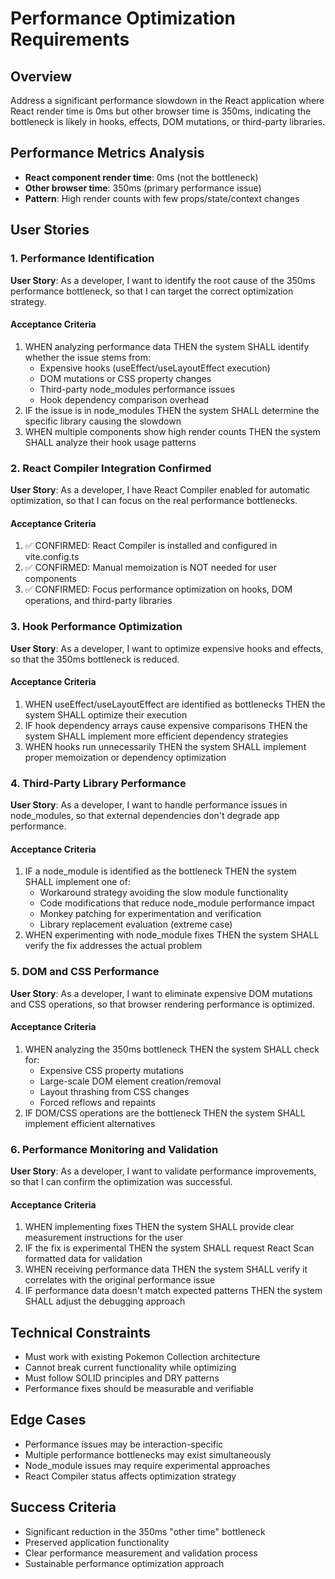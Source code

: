 # Performance Optimization Requirements

## Overview

Address a significant performance slowdown in the React application where React render time is 0ms but other browser
time is 350ms, indicating the bottleneck is likely in hooks, effects, DOM mutations, or third-party libraries.

## Performance Metrics Analysis

- **React component render time**: 0ms (not the bottleneck)
- **Other browser time**: 350ms (primary performance issue)
- **Pattern**: High render counts with few props/state/context changes

## User Stories

### 1. Performance Identification

**User Story**: As a developer, I want to identify the root cause of the 350ms performance bottleneck, so that I can
target the correct optimization strategy.

#### Acceptance Criteria

1. WHEN analyzing performance data THEN the system SHALL identify whether the issue stems from:
    - Expensive hooks (useEffect/useLayoutEffect execution)
    - DOM mutations or CSS property changes
    - Third-party node_modules performance issues
    - Hook dependency comparison overhead
2. IF the issue is in node_modules THEN the system SHALL determine the specific library causing the slowdown
3. WHEN multiple components show high render counts THEN the system SHALL analyze their hook usage patterns

### 2. React Compiler Integration Confirmed

**User Story**: As a developer, I have React Compiler enabled for automatic optimization, so that I can focus on the
real performance bottlenecks.

#### Acceptance Criteria

1. ✅ CONFIRMED: React Compiler is installed and configured in vite.config.ts
2. ✅ CONFIRMED: Manual memoization is NOT needed for user components
3. ✅ CONFIRMED: Focus performance optimization on hooks, DOM operations, and third-party libraries

### 3. Hook Performance Optimization

**User Story**: As a developer, I want to optimize expensive hooks and effects, so that the 350ms bottleneck is reduced.

#### Acceptance Criteria

1. WHEN useEffect/useLayoutEffect are identified as bottlenecks THEN the system SHALL optimize their execution
2. IF hook dependency arrays cause expensive comparisons THEN the system SHALL implement more efficient dependency
   strategies
3. WHEN hooks run unnecessarily THEN the system SHALL implement proper memoization or dependency optimization

### 4. Third-Party Library Performance

**User Story**: As a developer, I want to handle performance issues in node_modules, so that external dependencies don't
degrade app performance.

#### Acceptance Criteria

1. IF a node_module is identified as the bottleneck THEN the system SHALL implement one of:
    - Workaround strategy avoiding the slow module functionality
    - Code modifications that reduce node_module performance impact
    - Monkey patching for experimentation and verification
    - Library replacement evaluation (extreme case)
2. WHEN experimenting with node_module fixes THEN the system SHALL verify the fix addresses the actual problem

### 5. DOM and CSS Performance

**User Story**: As a developer, I want to eliminate expensive DOM mutations and CSS operations, so that browser
rendering performance is optimized.

#### Acceptance Criteria

1. WHEN analyzing the 350ms bottleneck THEN the system SHALL check for:
    - Expensive CSS property mutations
    - Large-scale DOM element creation/removal
    - Layout thrashing from CSS changes
    - Forced reflows and repaints
2. IF DOM/CSS operations are the bottleneck THEN the system SHALL implement efficient alternatives

### 6. Performance Monitoring and Validation

**User Story**: As a developer, I want to validate performance improvements, so that I can confirm the optimization was
successful.

#### Acceptance Criteria

1. WHEN implementing fixes THEN the system SHALL provide clear measurement instructions for the user
2. IF the fix is experimental THEN the system SHALL request React Scan formatted data for validation
3. WHEN receiving performance data THEN the system SHALL verify it correlates with the original performance issue
4. IF performance data doesn't match expected patterns THEN the system SHALL adjust the debugging approach

## Technical Constraints

- Must work with existing Pokemon Collection architecture
- Cannot break current functionality while optimizing
- Must follow SOLID principles and DRY patterns
- Performance fixes should be measurable and verifiable

## Edge Cases

- Performance issues may be interaction-specific
- Multiple performance bottlenecks may exist simultaneously
- Node_module issues may require experimental approaches
- React Compiler status affects optimization strategy

## Success Criteria

- Significant reduction in the 350ms "other time" bottleneck
- Preserved application functionality
- Clear performance measurement and validation process
- Sustainable performance optimization approach
